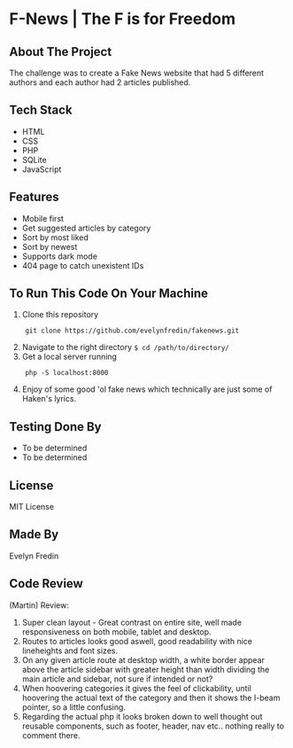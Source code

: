 # F-News | The F is for Freedom

## About The Project

The challenge was to create a Fake News website that had 5 different authors and each author had 2 articles published.

## Tech Stack

-   HTML
-   CSS
-   PHP
-   SQLite
-   JavaScript

## Features

-   Mobile first
-   Get suggested articles by category
-   Sort by most liked
-   Sort by newest
-   Supports dark mode
-   404 page to catch unexistent IDs

## To Run This Code On Your Machine

1. Clone this repository

```
    git clone https://github.com/evelynfredin/fakenews.git
```

2. Navigate to the right directory `$ cd /path/to/directory/`
3. Get a local server running

```
    php -S localhost:8000
```

4. Enjoy of some good 'ol fake news which technically are just some of Haken's lyrics.

## Testing Done By

-   To be determined
-   To be determined

## License

MIT License

## Made By

Evelyn Fredin

## Code Review

(Martin) Review:

1. Super clean layout - Great contrast on entire site, well made responsiveness on both mobile, tablet and desktop.
2. Routes to articles looks good aswell, good readability with nice lineheights and font sizes.
3. On any given article route at desktop width, a white border appear above the article sidebar with greater height than width dividing the main article and sidebar, not sure if intended or not?
4. When hoovering categories it gives the feel of clickability, until hoovering the actual text of the category and then it shows the I-beam pointer, so a little confusing.
5. Regarding the actual php it looks broken down to well thought out reusable components, such as footer, header, nav etc.. nothing really to comment there.
